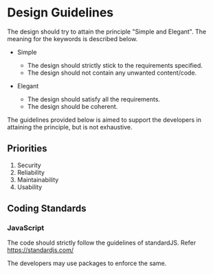# Design Guidelines

The design should try to attain the principle "Simple and Elegant". The meaning for the keywords is described below.

* Simple
  - The design should strictly stick to the requirements specified.
  - The design should not contain any unwanted content/code.


* Elegant
  - The design should satisfy all the requirements.
  - The design should be coherent.

The guidelines provided below is aimed to support the developers in attaining the principle, but is not exhaustive.

## Priorities
1. Security
2. Reliability
3. Maintainability
4. Usability

## Coding Standards

### JavaScript
The code should strictly follow the guidelines of standardJS.
Refer https://standardjs.com/

The developers may use packages to enforce the same.
